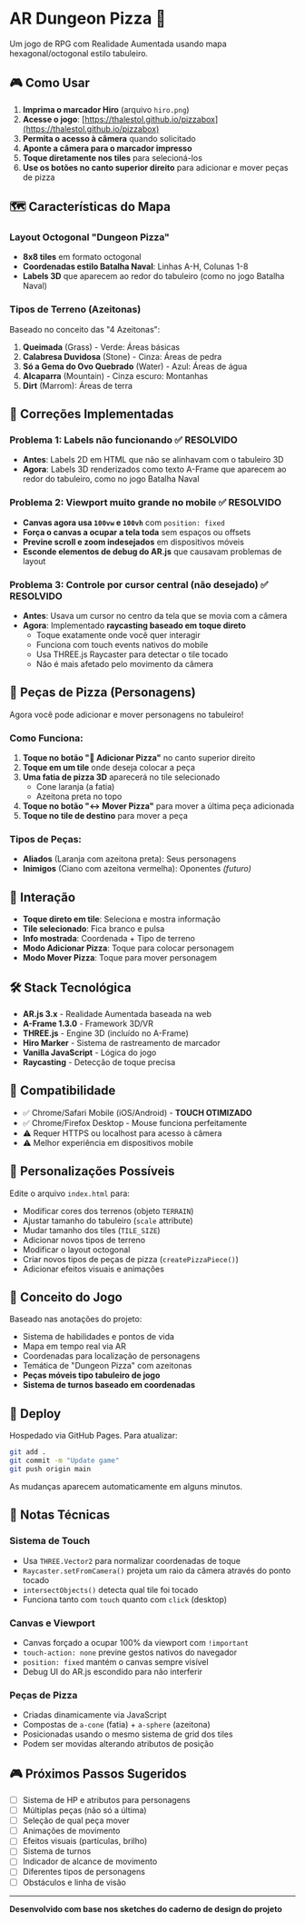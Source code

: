 # AR Dungeon Pizza 🍕

Um jogo de RPG com Realidade Aumentada usando mapa hexagonal/octogonal estilo tabuleiro.

## 🎮 Como Usar

1. **Imprima o marcador Hiro** (arquivo `hiro.png`)
2. **Acesse o jogo**: [https://thalestol.github.io/pizzabox](https://thalestol.github.io/pizzabox)
3. **Permita o acesso à câmera** quando solicitado
4. **Aponte a câmera para o marcador impresso**
5. **Toque diretamente nos tiles** para selecioná-los
6. **Use os botões no canto superior direito** para adicionar e mover peças de pizza

## 🗺️ Características do Mapa

### Layout Octogonal "Dungeon Pizza"
- **8x8 tiles** em formato octogonal
- **Coordenadas estilo Batalha Naval**: Linhas A-H, Colunas 1-8
- **Labels 3D** que aparecem ao redor do tabuleiro (como no jogo Batalha Naval)

### Tipos de Terreno (Azeitonas)
Baseado no conceito das "4 Azeitonas":

1. **Queimada** (Grass) - Verde: Áreas básicas
2. **Calabresa Duvidosa** (Stone) - Cinza: Áreas de pedra
3. **Só a Gema do Ovo Quebrado** (Water) - Azul: Áreas de água
4. **Alcaparra** (Mountain) - Cinza escuro: Montanhas
5. **Dirt** (Marrom): Áreas de terra

## 🔧 Correções Implementadas

### Problema 1: Labels não funcionando ✅ RESOLVIDO
- **Antes**: Labels 2D em HTML que não se alinhavam com o tabuleiro 3D
- **Agora**: Labels 3D renderizados como texto A-Frame que aparecem ao redor do tabuleiro, como no jogo Batalha Naval

### Problema 2: Viewport muito grande no mobile ✅ RESOLVIDO
- **Canvas agora usa `100vw` e `100vh`** com `position: fixed`
- **Força o canvas a ocupar a tela toda** sem espaços ou offsets
- **Previne scroll e zoom indesejados** em dispositivos móveis
- **Esconde elementos de debug do AR.js** que causavam problemas de layout

### Problema 3: Controle por cursor central (não desejado) ✅ RESOLVIDO
- **Antes**: Usava um cursor no centro da tela que se movia com a câmera
- **Agora**: Implementado **raycasting baseado em toque direto**
  - Toque exatamente onde você quer interagir
  - Funciona com touch events nativos do mobile
  - Usa THREE.js Raycaster para detectar o tile tocado
  - Não é mais afetado pelo movimento da câmera

## 🍕 Peças de Pizza (Personagens)

Agora você pode adicionar e mover personagens no tabuleiro!

### Como Funciona:
1. **Toque no botão "🍕 Adicionar Pizza"** no canto superior direito
2. **Toque em um tile** onde deseja colocar a peça
3. **Uma fatia de pizza 3D** aparecerá no tile selecionado
   - Cone laranja (a fatia)
   - Azeitona preta no topo
4. **Toque no botão "↔️ Mover Pizza"** para mover a última peça adicionada
5. **Toque no tile de destino** para mover a peça

### Tipos de Peças:
- **Aliados** (Laranja com azeitona preta): Seus personagens
- **Inimigos** (Ciano com azeitona vermelha): Oponentes *(futuro)*

## 🎯 Interação

- **Toque direto em tile**: Seleciona e mostra informação
- **Tile selecionado**: Fica branco e pulsa
- **Info mostrada**: Coordenada + Tipo de terreno
- **Modo Adicionar Pizza**: Toque para colocar personagem
- **Modo Mover Pizza**: Toque para mover personagem

## 🛠️ Stack Tecnológica

- **AR.js 3.x** - Realidade Aumentada baseada na web
- **A-Frame 1.3.0** - Framework 3D/VR
- **THREE.js** - Engine 3D (incluído no A-Frame)
- **Hiro Marker** - Sistema de rastreamento de marcador
- **Vanilla JavaScript** - Lógica do jogo
- **Raycasting** - Detecção de toque precisa

## 📱 Compatibilidade

- ✅ Chrome/Safari Mobile (iOS/Android) - **TOUCH OTIMIZADO**
- ✅ Chrome/Firefox Desktop - Mouse funciona perfeitamente
- ⚠️ Requer HTTPS ou localhost para acesso à câmera
- ⚠️ Melhor experiência em dispositivos mobile

## 🎨 Personalizações Possíveis

Edite o arquivo `index.html` para:

- Modificar cores dos terrenos (objeto `TERRAIN`)
- Ajustar tamanho do tabuleiro (`scale` attribute)
- Mudar tamanho dos tiles (`TILE_SIZE`)
- Adicionar novos tipos de terreno
- Modificar o layout octogonal
- Criar novos tipos de peças de pizza (`createPizzaPiece()`)
- Adicionar efeitos visuais e animações

## 📖 Conceito do Jogo

Baseado nas anotações do projeto:
- Sistema de habilidades e pontos de vida
- Mapa em tempo real via AR
- Coordenadas para localização de personagens
- Temática de "Dungeon Pizza" com azeitonas
- **Peças móveis tipo tabuleiro de jogo**
- **Sistema de turnos baseado em coordenadas**

## 🚀 Deploy

Hospedado via GitHub Pages. Para atualizar:

```bash
git add .
git commit -m "Update game"
git push origin main
```

As mudanças aparecem automaticamente em alguns minutos.

## 📝 Notas Técnicas

### Sistema de Touch
- Usa `THREE.Vector2` para normalizar coordenadas de toque
- `Raycaster.setFromCamera()` projeta um raio da câmera através do ponto tocado
- `intersectObjects()` detecta qual tile foi tocado
- Funciona tanto com `touch` quanto com `click` (desktop)

### Canvas e Viewport
- Canvas forçado a ocupar 100% da viewport com `!important`
- `touch-action: none` previne gestos nativos do navegador
- `position: fixed` mantém o canvas sempre visível
- Debug UI do AR.js escondido para não interferir

### Peças de Pizza
- Criadas dinamicamente via JavaScript
- Compostas de `a-cone` (fatia) + `a-sphere` (azeitona)
- Posicionadas usando o mesmo sistema de grid dos tiles
- Podem ser movidas alterando atributos de posição

## 🎮 Próximos Passos Sugeridos

- [ ] Sistema de HP e atributos para personagens
- [ ] Múltiplas peças (não só a última)
- [ ] Seleção de qual peça mover
- [ ] Animações de movimento
- [ ] Efeitos visuais (partículas, brilho)
- [ ] Sistema de turnos
- [ ] Indicador de alcance de movimento
- [ ] Diferentes tipos de personagens
- [ ] Obstáculos e linha de visão

---

**Desenvolvido com base nos sketches do caderno de design do projeto** 